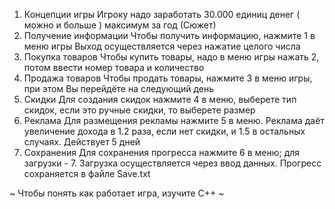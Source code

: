 1. Концепции игры
		Игроку надо заработать 30.000    единиц денег ( можно и больше ) максимум за год (Сюжет)
2. Получение информации
		Чтобы получить информацию, нажмите 1 в меню игры
		Выход осуществляется через нажатие целого числа
3. Покупка товаров
		Чтобы купить товары, надо в меню игры нажать 2, потом ввести номер товара и количество
4. Продажа товаров
		Чтобы продать товары, нажмите 3 в меню игры, при этом Вы перейдёте на следующий день
5. Скидки
		Для создания скидок нажмите 4 в меню, выберете тип скидок, если это ручные скидки, то выберете размер
6. Реклама
		Для размещения рекламы нажмите 5 в меню. Реклама даёт увеличение дохода в 1.2 раза, если нет скидки, и 1.5 в остальных случаях. Действует 5 дней
7. Сохранения 
		Для сохранения прогресса нажмите 6 в меню; для загрузки - 7. Загрузка осуществляется через ввод данных. Прогресс сохраняется в файле Save.txt 



~ Чтобы понять как работает игра, изучите C++ ~
